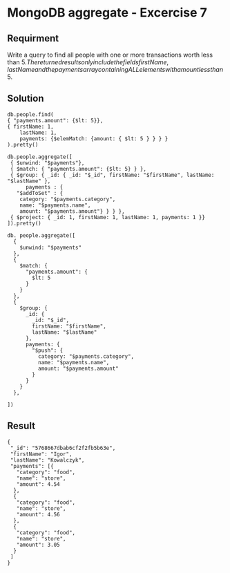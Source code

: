 # MongoDB aggregate - Excercise 7

## Requirment

Write a query to find all people with one or more transactions worth less than $5. The returned results only include the fields firstName, lastName and the payments array containing ALL elements with amount less than 5$.

## Solution

```agg
db.people.find( 
{ "payments.amount": {$lt: 5}}, 
{ firstName: 1, 
    lastName: 1, 
    payments: {$elemMatch: {amount: { $lt: 5 } } } }
).pretty()

```

```agg
db.people.aggregate([
 { $unwind: "$payments"},
 { $match: { "payments.amount": {$lt: 5} } },
 { $group: { _id: { _id: "$_id", firstName: "$firstName", lastName: "$lastName" }, 
      payments : { 
   "$addToSet" : { 
    category: "$payments.category",
    name: "$payments.name",
    amount: "$payments.amount"} } } },
 { $project: { _id: 1, firstName: 1, lastName: 1, payments: 1 }}
]).pretty()

```

```agg
db. people.aggregate([
  {
    $unwind: "$payments"
  },
  {
    $match: {
      "payments.amount": {
        $lt: 5
      }
    }
  },
  {
    $group: {
      _id: {
        _id: "$_id",
        firstName: "$firstName",
        lastName: "$lastName"
      },
      payments: {
        "$push": {
          category: "$payments.category",
          name: "$payments.name",
          amount: "$payments.amount"
        }
      }
    }
  },
  
])

```

## Result

```result
{
 "_id": "5768667dbab6cf2f2fb5b63e",
 "firstName": "Igor",
 "lastName": "Kowalczyk",
 "payments": [{
   "category": "food",
   "name": "store",
   "amount": 4.54
  },
  {
   "category": "food",
   "name": "store",
   "amount": 4.56
  },
  {
   "category": "food",
   "name": "store",
   "amount": 3.05
  }
 ]
}

```

